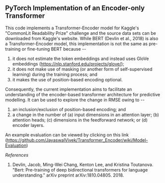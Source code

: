 ## PyTorch Implementation of an Encoder-only Transformer

This code implements a Transformer-Encoder model for Kaggle's "CommonLit Readability Prize" challenge and the source data sets can be downloaded from Kaggle's website. While BERT (Devlin et al., 2018) is also a Transformer-Encoder model, this implementation is not the same as pre-training or fine-tuning BERT because --
1. it does not estimate the token embeddings and instead uses GloVe embeddings (https://nlp.stanford.edu/projects/glove/);
2. it does not make use of masking (or another form of self-supervised learning) during the training process; and
3. it makes the use of position-based encoding optional.

Consequently, the current implementation aims to facilitate an understanding of the encoder-based transformer architecture for predictive modelling. It can be used to explore the change in RMSE owing to -- 
1. an inclusion/exclusion of position-based encoding; and
2. a change in the number of (a) input dimensions in an attention layer; (b) attention heads; (c) dimensions in the feedforward network; or (d) encoder layers. 

An example evaluation can be viewed by clicking on this link (https://github.com/JayaswalVivek/Transformer_Encoder/wiki/Model-Evaluation)

*References*
1. Devlin, Jacob, Ming-Wei Chang, Kenton Lee, and Kristina Toutanova. "Bert: Pre-training of deep bidirectional transformers for language understanding." arXiv preprint arXiv:1810.04805. 2018.
